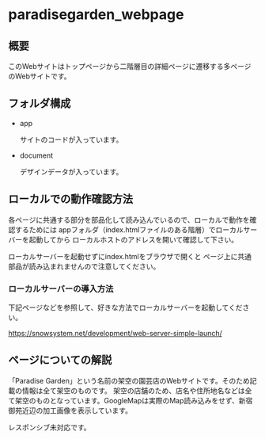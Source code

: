 # paradisegarden_webpage

## 概要
このWebサイトはトップページから二階層目の詳細ページに遷移する多ページのWebサイトです。


## フォルダ構成
- app 

    サイトのコードが入っています。
- document 

    デザインデータが入っています。


## ローカルでの動作確認方法
各ページに共通する部分を部品化して読み込んでいるので、ローカルで動作を確認するためには
appフォルダ（index.htmlファイルのある階層）でローカルサーバーを起動してから
ローカルホストのアドレスを開いて確認して下さい。

ローカルサーバーを起動せずにindex.htmlをブラウザで開くと
ページ上に共通部品が読み込まれませんので注意してください。


### ローカルサーバーの導入方法
下記ページなどを参照して、好きな方法でローカルサーバーを起動してください。

https://snowsystem.net/development/web-server-simple-launch/


## ページについての解説
「Paradise Garden」という名前の架空の園芸店のWebサイトです。そのため記載の情報は全て架空のものです。
架空の店舗のため、店名や住所地名などは全て架空のものとなっています。GoogleMapは実際のMap読み込みをせず、新宿御苑近辺の加工画像を表示しています。

レスポンシブ未対応です。
